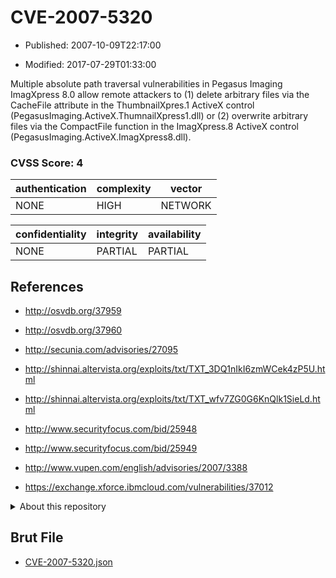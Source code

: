 # CVE-2007-5320

- Published: 2007-10-09T22:17:00

- Modified: 2017-07-29T01:33:00

Multiple absolute path traversal vulnerabilities in Pegasus Imaging ImagXpress 8.0 allow remote attackers to (1) delete arbitrary files via the CacheFile attribute in the ThumbnailXpres.1 ActiveX control (PegasusImaging.ActiveX.ThumnailXpress1.dll) or (2) overwrite arbitrary files via the CompactFile function in the ImagXpress.8 ActiveX control (PegasusImaging.ActiveX.ImagXpress8.dll).

### CVSS Score: **4**

| authentication | complexity | vector |
| --- | --- | --- |
| NONE | HIGH | NETWORK |

| confidentiality | integrity | availability |
| --- | --- | --- |
| NONE | PARTIAL | PARTIAL |

## References

* http://osvdb.org/37959

* http://osvdb.org/37960

* http://secunia.com/advisories/27095

* http://shinnai.altervista.org/exploits/txt/TXT_3DQ1nIkI6zmWCek4zP5U.html

* http://shinnai.altervista.org/exploits/txt/TXT_wfv7ZG0G6KnQlk1SieLd.html

* http://www.securityfocus.com/bid/25948

* http://www.securityfocus.com/bid/25949

* http://www.vupen.com/english/advisories/2007/3388

* https://exchange.xforce.ibmcloud.com/vulnerabilities/37012

<details>
<summary>About this repository</summary> 

  This repository is part of the project [Live Hack CVE](https://github.com/Live-Hack-CVE). Main website can be found [www.live-hack.org](https://www.live-hack.org) 
  
  Made by [Sn0wAlice](https://github.com/Sn0wAlice) for the people that care about security and need to have a feed of the latest CVEs. Hope you enjoy it, don't forget to star the repo and follow me on [Twitter](https://twitter.com/Sn0wAlice) and [Github](https://github.com/Sn0wAlice). And that is my [personnal website](https://www.alice-snow.me/)

  - [Home Page](https://github.com/Live-Hack-CVE)
  - [Framework](https://github.com/Live-Hack-CVE/cve-framework)
  - [CVE database](https://github.com/Live-Hack-CVE/full_database)
  - [Changelog](https://github.com/Live-Hack-CVE/Changelog)
</details>

## Brut File

* [CVE-2007-5320.json](https://raw.githubusercontent.com/Live-Hack-CVE/full_database/main/cves/2007/CVE-2007-5320.json)

